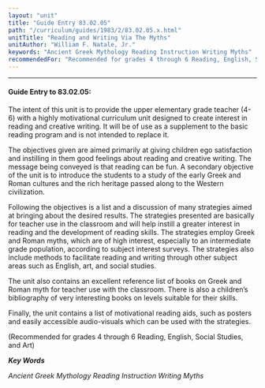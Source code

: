 ```yaml
---
layout: "unit"
title: "Guide Entry 83.02.05"
path: "/curriculum/guides/1983/2/83.02.05.x.html"
unitTitle: "Reading and Writing Via The Myths"
unitAuthor: "William F. Natale, Jr."
keywords: "Ancient Greek Mythology Reading Instruction Writing Myths"
recommendedFor: "Recommended for grades 4 through 6 Reading, English, Social Studies, and Art"
---
```

<body>
<hr/>
 <h4>
  Guide Entry to 83.02.05:
 </h4>
 The intent of this unit is to provide the upper elementary grade teacher (4-6) with a highly motivational curriculum unit designed to create interest in reading and creative writing.  It will be of use as a supplement to the basic reading program and is not intended to replace it.
 <p>
  The objectives given are aimed primarily at giving children ego satisfaction and instilling in them good feelings about reading and creative writing.  The message being conveyed is that reading can be fun.  A secondary objective of the unit is to introduce the students to a study of the early Greek and Roman cultures and the rich heritage passed along to the Western civilization.
 </p>
 <p>
  Following the objectives is a list and a discussion of many strategies aimed at bringing about the desired results.  The strategies presented are basically for teacher use in the classroom and will help instill a greater interest in reading and the development of reading skills. The strategies employ Greek and Roman myths, which are of high interest, especially to an intermediate grade population, according to subject interest surveys.  The strategies also include methods to facilitate reading and writing through other subject areas such as English, art, and social studies.
 </p>
 <p>
  The unit also contains an excellent reference list of books on Greek and Roman myth for teacher use with the classroom.  There is also a children’s bibliography of very interesting books on levels suitable for their skills.
 </p>
 <p>
  Finally, the unit contains a list of motivational reading aids, such as posters and easily accessible audio-visuals which can be used with the strategies.
 </p>
 <p>
  (Recommended for grades 4 through 6 Reading, English, Social Studies, and Art)
 </p>
<p>
  <b>
   <i>
    Key Words
   </i>
  </b>
  <br/>
 </p>
 <p>
  <i>
   Ancient Greek Mythology Reading Instruction Writing Myths
  </i>
 </p>

</body>
